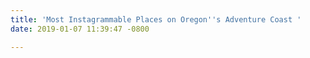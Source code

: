 ```yaml
---
title: 'Most Instagrammable Places on Oregon''s Adventure Coast '
date: 2019-01-07 11:39:47 -0800

---
```

